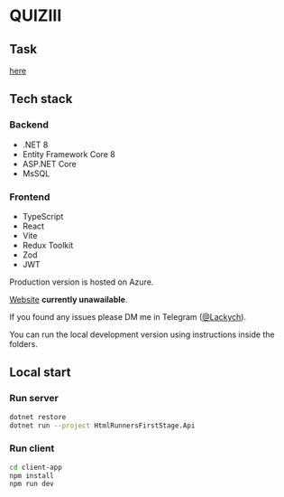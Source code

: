 # QUIZIII

## Task

[here](https://drive.google.com/file/d/1Fok5qyQ5-t46Mh_lh4IFVUwxbbXmagtn/view)

## Tech stack

### Backend

- .NET 8
- Entity Framework Core 8
- ASP.NET Core
- MsSQL

### Frontend

- TypeScript
- React
- Vite
- Redux Toolkit
- Zod
- JWT

Production version is hosted on Azure.

[Website](https://quiziiiplatform.azurewebsites.net) **currently unawailable**.

If you found any issues please DM me in Telegram ([@Lackych](https://t.me/Lackych)).

You can run the local development version using instructions inside the folders.

## Local start

### Run server

```bash
dotnet restore
dotnet run --project HtmlRunnersFirstStage.Api
```

### Run client

```bash
cd client-app
npm install
npm run dev
```
